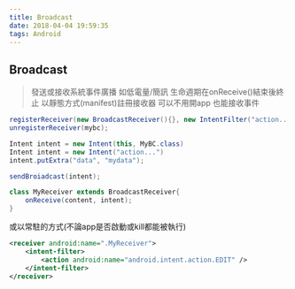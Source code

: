 ```yaml
---
title: Broadcast
date: 2018-04-04 19:59:35
tags: Android
---
```


## Broadcast
> 發送或接收系統事件廣播 如低電量/簡訊
> 生命週期在onReceive()結束後終止
> 以靜態方式(manifest)註冊接收器 可以不用開app 也能接收事件

```java
registerReceiver(new BroadcastReceiver(){}, new IntentFilter("action..."));
unregisterReceiver(mybc);

Intent intent = new Intent(this, MyBC.class)
Intent intent = new Intent("action...")
intent.putExtra("data", "mydata");

sendBroiadcast(intent);

class MyReceiver extends BroadcastReceiver{
    onReceive(content, intent);
}
```
或以常駐的方式(不論app是否啟動或kill都能被執行)

```xml
<receiver android:name=".MyReceiver">
    <intent-filter>
        <action android:name="android.intent.action.EDIT" />
    </intent-filter>
</receiver>
```